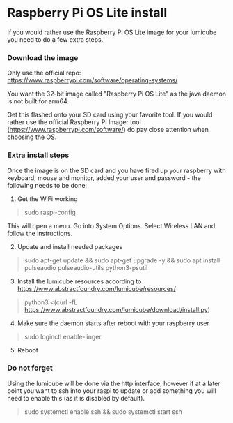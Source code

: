 # Raspberry Pi OS Lite install

If you would rather use the Raspberry Pi OS Lite image for your lumicube you need to do a few extra steps.

### Download the image

Only use the official repo: https://www.raspberrypi.com/software/operating-systems/

You want the 32-bit image called "Raspberry Pi OS Lite" as the java daemon is not built for arm64.

Get this flashed onto your SD card using your favorite tool. If you would rather use the official Raspberry Pi Imager tool (https://www.raspberrypi.com/software/) do pay close attention when choosing the OS.

### Extra install steps

Once the image is on the SD card and you have fired up your raspberry with keyboard, mouse and monitor, added your user and password - the following needs to be done:

1. Get the WiFi working

> sudo raspi-config

This will open a menu. Go into System Options. Select Wireless LAN and follow the instructions.

2. Update and install needed packages

> sudo apt-get update && sudo apt-get upgrade -y && sudo apt install pulseaudio pulseaudio-utils python3-psutil 

3. Install the lumicube resources according to https://www.abstractfoundry.com/lumicube/resources/

> python3 <(curl -fL https://www.abstractfoundry.com/lumicube/download/install.py)

4. Make sure the daemon starts after reboot with your raspberry user

> sudo loginctl enable-linger <your user name>

5. Reboot

### Do not forget

Using the lumicube will be done via the http interface, however if at a later point you want to ssh into your raspi to update or add something you will need to enable this (as it is disabled by default).

> sudo systemctl enable ssh && sudo systemctl start ssh


